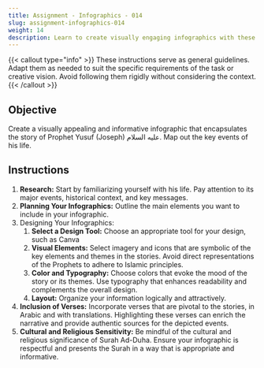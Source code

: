 ```yaml
---
title: Assignment - Infographics - 014
slug: assignment-infographics-014
weight: 14
description: Learn to create visually engaging infographics with these practical ICT assignments designed to enhance creativity, critical thinking, and digital communication skills. Perfect for mastering infographic tools and presenting complex ideas effectively.
---
```


{{< callout type="info" >}}
These instructions serve as general guidelines. Adapt them as needed to suit the specific requirements of the task or creative vision. Avoid following them rigidly without considering the context.
{{< /callout >}}


## Objective

Create a visually appealing and informative infographic that encapsulates the story of Prophet Yusuf (Joseph) عليه السلام. Map out the key events of his life.

## Instructions

1. **Research:** Start by familiarizing yourself with his life. Pay attention to its major events, historical context, and key messages.
2. **Planning Your Infographics:** Outline the main elements you want to include in your infographic.
3. Designing Your Infographics:
    1. **Select a Design Tool:** Choose an appropriate tool for your design, such as Canva
    2. **Visual Elements:** Select imagery and icons that are symbolic of the key elements and themes in the stories. Avoid direct representations of the Prophets to adhere to Islamic principles.
    3. **Color and Typography:** Choose colors that evoke the mood of the story or its themes. Use typography that enhances readability and complements the overall design.
    4. **Layout:** Organize your information logically and attractively.
4. **Inclusion of Verses:** Incorporate verses that are pivotal to the stories, in Arabic and with translations. Highlighting these verses can enrich the narrative and provide authentic sources for the depicted events.
5. **Cultural and Religious Sensitivity:** Be mindful of the cultural and religious significance of Surah Ad-Duha. Ensure your infographic is respectful and presents the Surah in a way that is appropriate and informative.

